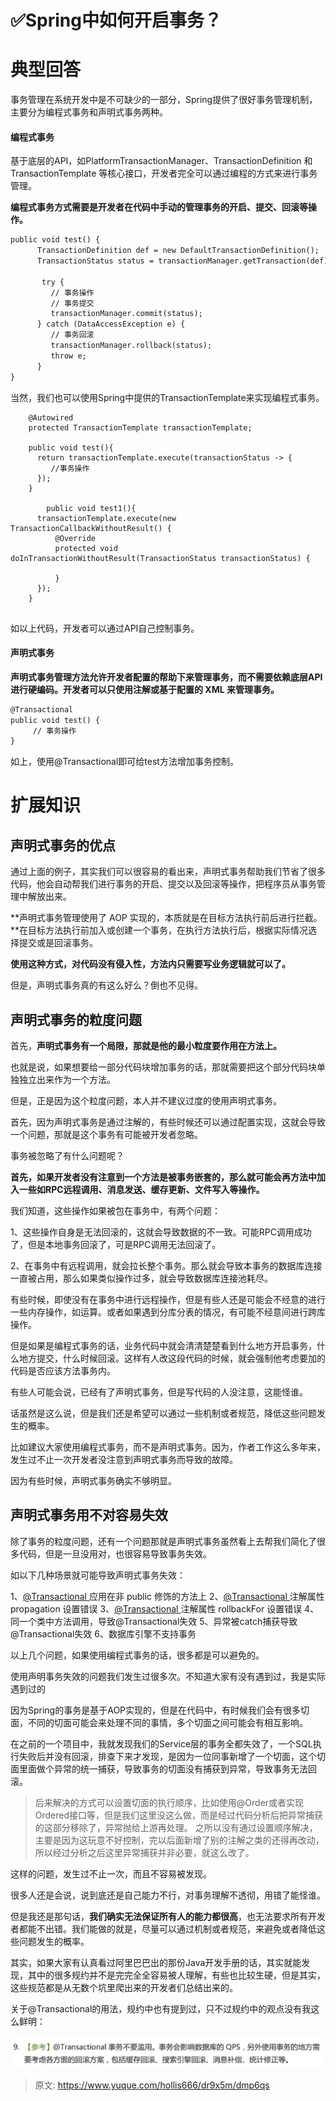 # ✅Spring中如何开启事务？


# 典型回答

事务管理在系统开发中是不可缺少的一部分，Spring提供了很好事务管理机制，主要分为编程式事务和声明式事务两种。


#### 编程式事务

基于底层的API，如PlatformTransactionManager、TransactionDefinition 和 TransactionTemplate 等核心接口，开发者完全可以通过编程的方式来进行事务管理。

**编程式事务方式需要是开发者在代码中手动的管理事务的开启、提交、回滚等操作。**

```latex
public void test() {
      TransactionDefinition def = new DefaultTransactionDefinition();
      TransactionStatus status = transactionManager.getTransaction(def);

       try {
         // 事务操作
         // 事务提交
         transactionManager.commit(status);
      } catch (DataAccessException e) {
         // 事务回滚
         transactionManager.rollback(status);
         throw e;
      }
}
```

当然，我们也可以使用Spring中提供的TransactionTemplate来实现编程式事务。

```
    @Autowired
    protected TransactionTemplate transactionTemplate;

  	public void test(){
      return transactionTemplate.execute(transactionStatus -> {
         //事务操作
      });
    }

		public void test1(){
      transactionTemplate.execute(new TransactionCallbackWithoutResult() {
          @Override
          protected void doInTransactionWithoutResult(TransactionStatus transactionStatus) {
              
          }
      });
    }
    
```

如以上代码，开发者可以通过API自己控制事务。


#### 声明式事务

**声明式事务管理方法允许开发者配置的帮助下来管理事务，而不需要依赖底层API进行硬编码。开发者可以只使用注解或基于配置的 XML 来管理事务。**

```latex
@Transactional
public void test() {
     // 事务操作  
}
```

如上，使用@Transactional即可给test方法增加事务控制。


# 扩展知识


## 声明式事务的优点

通过上面的例子，其实我们可以很容易的看出来，声明式事务帮助我们节省了很多代码，他会自动帮我们进行事务的开启、提交以及回滚等操作，把程序员从事务管理中解放出来。

**声明式事务管理使用了 AOP 实现的，本质就是在目标方法执行前后进行拦截。**在目标方法执行前加入或创建一个事务，在执行方法执行后，根据实际情况选择提交或是回滚事务。

**使用这种方式，对代码没有侵入性，方法内只需要写业务逻辑就可以了。**

但是，声明式事务真的有这么好么？倒也不见得。


## 声明式事务的粒度问题

首先，**声明式事务有一个局限，那就是他的最小粒度要作用在方法上。**

也就是说，如果想要给一部分代码块增加事务的话，那就需要把这个部分代码块单独独立出来作为一个方法。

但是，正是因为这个粒度问题，本人并不建议过度的使用声明式事务。

首先，因为声明式事务是通过注解的，有些时候还可以通过配置实现，这就会导致一个问题，那就是这个事务有可能被开发者忽略。

事务被忽略了有什么问题呢？

**首先，如果开发者没有注意到一个方法是被事务嵌套的，那么就可能会再方法中加入一些如RPC远程调用、消息发送、缓存更新、文件写入等操作。**

我们知道，这些操作如果被包在事务中，有两个问题：

1、这些操作自身是无法回滚的，这就会导致数据的不一致。可能RPC调用成功了，但是本地事务回滚了，可是RPC调用无法回滚了。

2、在事务中有远程调用，就会拉长整个事务。那么就会导致本事务的数据库连接一直被占用，那么如果类似操作过多，就会导致数据库连接池耗尽。

有些时候，即使没有在事务中进行远程操作，但是有些人还是可能会不经意的进行一些内存操作，如运算。或者如果遇到分库分表的情况，有可能不经意间进行跨库操作。

但是如果是编程式事务的话，业务代码中就会清清楚楚看到什么地方开启事务，什么地方提交，什么时候回滚。这样有人改这段代码的时候，就会强制他考虑要加的代码是否应该方法事务内。

有些人可能会说，已经有了声明式事务，但是写代码的人没注意，这能怪谁。

话虽然是这么说，但是我们还是希望可以通过一些机制或者规范，降低这些问题发生的概率。

比如建议大家使用编程式事务，而不是声明式事务。因为，作者工作这么多年来，发生过不止一次开发者没注意到声明式事务而导致的故障。

因为有些时候，声明式事务确实不够明显。


## 声明式事务用不对容易失效

除了事务的粒度问题，还有一个问题那就是声明式事务虽然看上去帮我们简化了很多代码，但是一旦没用对，也很容易导致事务失效。

如以下几种场景就可能导致声明式事务失效：

1、[@Transactional ](/Transactional ) 应用在非 public 修饰的方法上 
2、[@Transactional ](/Transactional ) 注解属性 propagation 设置错误 
3、[@Transactional ](/Transactional ) 注解属性 rollbackFor 设置错误 
4、同一个类中方法调用，导致@Transactional失效
5、异常被catch捕获导致@Transactional失效
6、数据库引擎不支持事务

以上几个问题，如果使用编程式事务的话，很多都是可以避免的。

使用声明事务失效的问题我们发生过很多次。不知道大家有没有遇到过，我是实际遇到过的

因为Spring的事务是基于AOP实现的，但是在代码中，有时候我们会有很多切面，不同的切面可能会来处理不同的事情，多个切面之间可能会有相互影响。

在之前的一个项目中，我就发现我们的Service层的事务全都失效了，一个SQL执行失败后并没有回滚，排查下来才发现，是因为一位同事新增了一个切面，这个切面里面做个异常的统一捕获，导致事务的切面没有捕获到异常，导致事务无法回滚。

> 后来解决的方式可以设置切面的执行顺序，比如使用@Order或者实现Ordered接口等，但是我们这里没这么做，而是经过代码分析后把异常捕获的这部分移除了，异常抛给上游再处理。
> 之所以没有通过设置顺序解决，主要是因为这玩意不好控制，完以后面新增了别的注解之类的还得再改动，所以经过分析之后这里异常捕获并非必要，就这么改了。


这样的问题，发生过不止一次，而且不容易被发现。

很多人还是会说，说到底还是自己能力不行，对事务理解不透彻，用错了能怪谁。

但是我还是那句话，**我们确实无法保证所有人的能力都很高**，也无法要求所有开发者都能不出错。我们能做的就是，尽量可以通过机制或者规范，来避免或者降低这些问题发生的概率。

其实，如果大家有认真看过阿里巴巴出的那份Java开发手册的话，其实就能发现，其中的很多规约并不是完完全全容易被人理解，有些也比较生硬，但是其实，这些规范都是从无数个坑里爬出来的开发者们总结出来的。

关于@Transactional的用法，规约中也有提到过，只不过规约中的观点没有我这么鲜明：

![Jietu20201011-171246.jpg](./img/Yd81vMyM3dGYcay6/1720946039139-3ec6bf7e-6e8d-4086-ba0d-fc61c397c419-446715.jpeg)




> 原文: <https://www.yuque.com/hollis666/dr9x5m/dmp6qs>